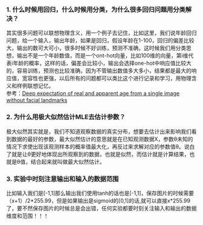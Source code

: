 ### 1. 什么时候用回归，什么时候用分类，为什么很多回归问题用分类解决？

其实很多问题可以联想物理含义，用一个例子去记住，比如这里，我们说年龄回归问题，给一个输入，输出年龄，如果是回归，假设年龄在1-100，回归的偏差比较大，输出的数可大可小，很多时候不好训练，预测不准确，这时候我们用分类思想，输出不是一个年龄数值，而是一个ont-hot向量，比如100维的向量，第i维代表i年龄的概率，这样的话，偏差会比较小，输出会选择one-hot中响应值比较大的，容易训练，预测也比较准确，因为不管输出数值多大多小，结果都是最大的响应值，宽容性也更强，以后所有的问题都可以类比这个进行记录和学习，用物理含义和样例联想记忆。  
参考：[Deep expectation of real and apparent age from a single image without facial landmarks](https://link.springer.com/article/10.1007/s11263-016-0940-3)

### 2.  为什么用极大似然估计MLE去估计参数？

极大似然其实就是，我们不知道观察数据的真实分布，想要去估计出来影响我们看到数据的最好的参数，最大似然估计的意思就是在已知观测数据X，参数θ未知的情况下求使出现该观测样本的概率值最大化，再反过来求解对应的参数值θ。说白了就是让θ更好地体现出所观察到的数据，也就是似然，而估计就是计算结果，也就是θ值，结合起来就叫做最大似然估计。

### 3. 实验中时刻注意输出和输入的数据范围
比如输入我们是[-1,1]那么输出我们使用tanh的话也是[-1,1]，保存图片的时候需要（x+1）/2\*255.99，但是如果输出是sigmoid的[0,1]的话,就可以直接x\*255.99了，要不然保存图片的时候总是会出错，任何实验都要时刻关注输入和输出的数据维度和范围！！！
